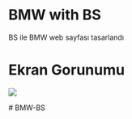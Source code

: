 <h1>BMW with BS</h1>

BS ile BMW web sayfası tasarlandı

<h1>Ekran Gorunumu</h1>

![](BMW.gif)



#   B M W - B S  
 